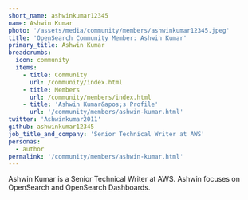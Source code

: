 ```yaml
---
short_name: ashwinkumar12345
name: Ashwin Kumar
photo: '/assets/media/community/members/ashwinkumar12345.jpeg'
title: 'OpenSearch Community Member: Ashwin Kumar'
primary_title: Ashwin Kumar
breadcrumbs:
  icon: community
  items:
    - title: Community
      url: /community/index.html
    - title: Members
      url: /community/members/index.html
    - title: 'Ashwin Kumar&apos;s Profile'
      url: '/community/members/ashwin-kumar.html'
twitter: 'Ashwinkumar2011'
github: ashwinkumar12345
job_title_and_company: 'Senior Technical Writer at AWS'
personas:
  - author
permalink: '/community/members/ashwin-kumar.html'
---
```



Ashwin Kumar is a Senior Technical Writer at AWS. Ashwin focuses on OpenSearch and OpenSearch Dashboards.